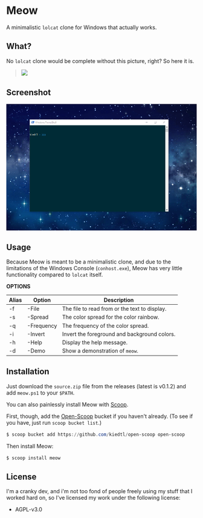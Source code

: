 # Meow
A minimalistic `lolcat` clone for Windows that actually works.

## What?
No `lolcat` clone would be complete without this picture, right? So here it is.

> ![](http://i3.photobucket.com/albums/y83/SpaceGirl3900/LOLCat-Rainbow.jpg)

## Screenshot

![](https://github.com/kiedtl/meow/raw/master/img/screenshot.gif)

## Usage
Because Meow is meant to be a minimalistic clone, and due to the limitations of the Windows Console (`conhost.exe`), Meow has very little functionality compared to `lolcat` itself.

**OPTIONS**

| Alias | Option         | Description                                     |
|-------|----------------|-------------------------------------------------|
|  -f   |  -File         |  The file to read from or the text to display.  |
|  -s   |  -Spread       |  The color spread for the color rainbow.        |
|  -q   |  -Frequency    |  The frequency of the color spread.             |
|  -i   |  -Invert       |  Invert the foreground and background colors.   |
|  -h   |  -Help         |  Display the help message.                      |
|  -d   |  -Demo         |  Show a demonstration of `meow`.                |
  

## Installation

Just download the `source.zip` file from the releases (latest is v0.1.2) and add `meow.ps1` to your `$PATH`.

You can also painlessly install Meow with [Scoop](https://scoop.sh).

First, though, add the [Open-Scoop](https://github.com/kiedtl/open-scoop) bucket if you haven't already. (To see if you have, just run `scoop bucket list`.)
```powershell
$ scoop bucket add https://github.com/kiedtl/open-scoop open-scoop
```
Then install Meow:
```powershell
$ scoop install meow
```

## License
I'm a cranky dev, and i'm not too fond of people freely using my stuff that I worked hard on, so I've licensed my work under the following license:
- AGPL-v3.0


